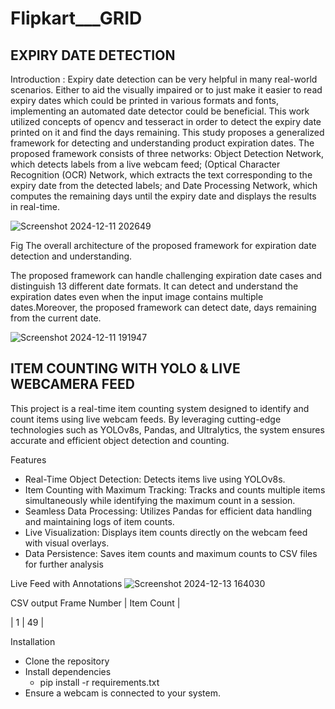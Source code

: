 # Flipkart___GRID

   ## EXPIRY DATE DETECTION 

Introduction : Expiry date detection can be very helpful in many real-world scenarios. Either to aid the visually impaired or to just make it easier to read expiry dates which could be printed in various formats and fonts, implementing an automated date detector could be beneficial. This work utilized concepts of opencv and tesseract in order to detect the expiry date printed on it and find the days remaining.
This study proposes a generalized framework for detecting and understanding product expiration dates. The proposed framework consists of three networks: Object Detection Network, which detects labels from a live webcam feed; (Optical Character Recognition (OCR) Network, which extracts the text corresponding to the expiry date from the detected labels; and Date Processing Network, which computes the remaining days until the expiry date and displays the results in real-time.

![Screenshot 2024-12-11 202649](https://github.com/user-attachments/assets/74cf2d3c-fc0b-45c2-8c61-7c5b2622da6c)



Fig The overall architecture of the proposed framework for expiration date detection and understanding.

The proposed framework can handle challenging expiration date cases and distinguish 13 different date formats. It can detect and understand the expiration dates even when the input image contains multiple dates.Moreover, the proposed framework can detect date, days remaining from the current date.

![Screenshot 2024-12-11 191947](https://github.com/user-attachments/assets/ebed1d0e-d085-4ed8-9c3c-d2c8b2d854ea)


   ## ITEM COUNTING WITH YOLO & LIVE WEBCAMERA FEED

This project is a real-time item counting system designed to identify and count items using live webcam feeds. By leveraging cutting-edge technologies such as YOLOv8s, Pandas, and Ultralytics, the system ensures accurate and efficient object detection and counting.

Features
- Real-Time Object Detection: Detects items live using YOLOv8s.
- Item Counting with Maximum Tracking: Tracks and counts multiple items simultaneously while identifying the maximum count in a session.
- Seamless Data Processing: Utilizes Pandas for efficient data handling and maintaining logs of item counts.
- Live Visualization: Displays item counts directly on the webcam feed with visual overlays.
- Data Persistence: Saves item counts and maximum counts to CSV files for further analysis

Live Feed with Annotations
![Screenshot 2024-12-13 164030](https://github.com/user-attachments/assets/9abd30a1-b148-44ca-953a-451761801675)


CSV output 
Frame Number | Item Count |

| 1          |   49       |


Installation
- Clone the repository
- Install dependencies
    - pip install -r requirements.txt
- Ensure a webcam is connected to your system.

